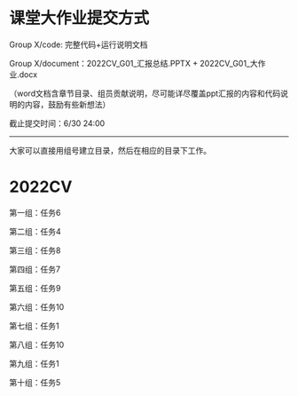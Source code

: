 # 课堂大作业提交方式

Group X/code: 完整代码+运行说明文档

Group X/document：2022CV_G01_汇报总结.PPTX + 2022CV_G01_大作业.docx

（word文档含章节目录、组员贡献说明，尽可能详尽覆盖ppt汇报的内容和代码说明的内容，鼓励有些新想法）

截止提交时间：6/30 24:00     

-------------------------------------------------------------

大家可以直接用组号建立目录，然后在相应的目录下工作。

# 2022CV


第一组：任务6

第二组：任务4

第三组：任务8

第四组：任务7

第五组：任务9

第六组：任务10

第七组：任务1

第八组：任务10

第九组：任务1

第十组：任务5
